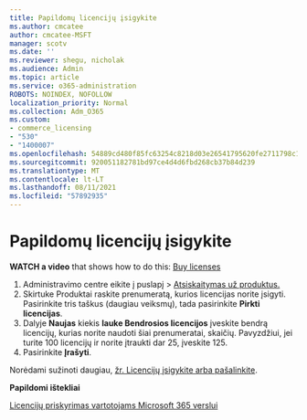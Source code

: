 ```yaml
---
title: Papildomų licencijų įsigykite
ms.author: cmcatee
author: cmcatee-MSFT
manager: scotv
ms.date: ''
ms.reviewer: shegu, nicholak
ms.audience: Admin
ms.topic: article
ms.service: o365-administration
ROBOTS: NOINDEX, NOFOLLOW
localization_priority: Normal
ms.collection: Adm_O365
ms.custom:
- commerce_licensing
- "530"
- "1400007"
ms.openlocfilehash: 54889cd480f85fc63254c8218d03e26541795620fe2711798c19c9c503637f92
ms.sourcegitcommit: 920051182781bd97ce4d4d6fbd268cb37b84d239
ms.translationtype: MT
ms.contentlocale: lt-LT
ms.lasthandoff: 08/11/2021
ms.locfileid: "57892935"
---
```

# <a name="buy-additional-licenses"></a>Papildomų licencijų įsigykite

**WATCH a video** that shows how to do this: [Buy licenses](https://go.microsoft.com/fwlink/p/?linkid=2154857)

1. Administravimo centre eikite į puslapį  >  [Atsiskaitymas už produktus.](https://go.microsoft.com/fwlink/p/?linkid=842054)
2. Skirtuke  Produktai raskite prenumeratą, kurios licencijas norite įsigyti. Pasirinkite tris taškus (daugiau veiksmų), tada pasirinkite **Pirkti licencijas**.
3. Dalyje **Naujas** kiekis **lauke Bendrosios licencijos** įveskite bendrą licencijų, kurias norite naudoti šiai prenumeratai, skaičių. Pavyzdžiui, jei turite 100 licencijų ir norite įtraukti dar 25, įveskite 125.
4. Pasirinkite **Įrašyti**.

Norėdami sužinoti daugiau, [žr. Licencijų įsigykite arba pašalinkite](https://docs.microsoft.com/microsoft-365/commerce/licenses/buy-licenses).

**Papildomi ištekliai**

[Licencijų priskyrimas vartotojams Microsoft 365 verslui](https://docs.microsoft.com/microsoft-365/admin/manage/assign-licenses-to-users)